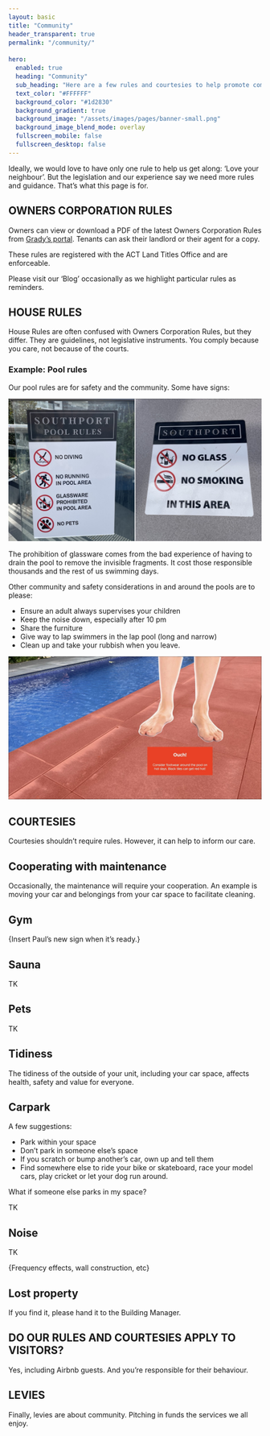 ```yaml
---
layout: basic
title: "Community"
header_transparent: true
permalink: "/community/"

hero:
  enabled: true
  heading: "Community"
  sub_heading: "Here are a few rules and courtesies to help promote community at Southport."
  text_color: "#FFFFFF"
  background_color: "#1d2830"
  background_gradient: true
  background_image: "/assets/images/pages/banner-small.png"
  background_image_blend_mode: overlay
  fullscreen_mobile: false
  fullscreen_desktop: false
---
```


Ideally, we would love to have only one rule to help us get along: ‘Love your neighbour’. But the legislation and our experience say we need more rules and guidance. That’s what this page is for.

## OWNERS CORPORATION RULES

Owners can view or download a PDF of the latest Owners Corporation Rules from [Grady’s portal](https://gradystrata.com.au/client-login/). Tenants can ask their landlord or their agent for a copy.

These rules are registered with the ACT Land Titles Office and are enforceable.

Please visit our ‘Blog’ occasionally as we highlight particular rules as reminders.

## HOUSE RULES

House Rules are often confused with Owners Corporation Rules, but they differ. They are guidelines, not legislative instruments. You comply because you care, not because of the courts.

### Example: Pool rules

Our pool rules are for safety and the community. Some have signs:

![](/assets/images/pages/5-community-002.jpg)

The prohibition of glassware comes from the bad experience of having to drain the pool to remove the invisible fragments. It cost those responsible thousands and the rest of us swimming days.

Other community and safety considerations in and around the pools are to please:

- Ensure an adult always supervises your children
- Keep the noise down, especially after 10 pm
- Share the furniture
- Give way to lap swimmers in the lap pool (long and narrow)
- Clean up and take your rubbish when you leave.

![](/assets/images/pages/5-community-003.jpg)

## COURTESIES

Courtesies shouldn’t require rules. However, it can help to inform our care.

## Cooperating with maintenance

Occasionally, the maintenance will require your cooperation. An example is moving your car and belongings from your car space to facilitate cleaning.

## Gym

{Insert Paul’s new sign when it’s ready.}

## Sauna

TK

## Pets

TK

## Tidiness

The tidiness of the outside of your unit, including your car space, affects health, safety and value for everyone.

## Carpark

A few suggestions:

- Park within your space
- Don’t park in someone else’s space
- If you scratch or bump another’s car, own up and tell them
- Find somewhere else to ride your bike or skateboard, race your model cars, play cricket or let your dog run around.

What if someone else parks in my space?

TK

## Noise

TK

{Frequency effects, wall construction, etc}

## Lost property

If you find it, please hand it to the Building Manager.

## DO OUR RULES AND COURTESIES APPLY TO VISITORS?

Yes, including Airbnb guests. And you’re responsible for their behaviour.

## LEVIES

Finally, levies are about community. Pitching in funds the services we all enjoy.
